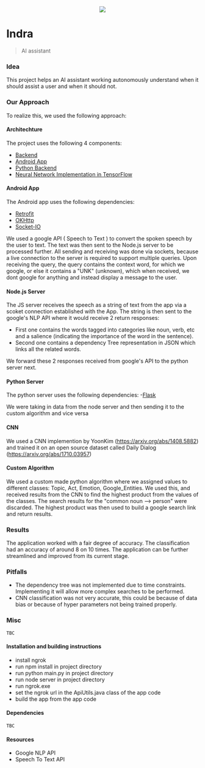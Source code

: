 <div align="center">
  <img src="https://i.imgur.com/kS2lNm6.png">
</div>


# Indra

> AI assistant


### Idea

This project helps an AI assistant working autonomously understand when it should assist a user and when it should not.

### Our Approach

To realize this, we used the following approach:

#### Architechture

The project uses the following 4 components:

- [Backend](https://github.com/DataByteNITT/Indra/tree/js_server_branch)
- [Android App](https://github.com/DataByteNITT/Indra/tree/app_branch)
- [Python Backend](https://github.com/DataByteNITT/Indra/tree/python_backend)
- [Neural Network Implementation in TensorFlow](https://github.com/DataByteNITT/Indra/tree/cnn_impl_branch)
 
#### Android App
The Android app uses the following dependencies:
 	
- [Retrofit](http://square.github.io/retrofit/)
- [OKHttp](http://square.github.io/okhttp/)
- [Socket-IO](https://github.com/socketio/socket.io-client-java)

We used a google API ( Speech to Text ) to convert the spoken speech by the user to text.
The text was then sent to the Node.js server to be processed further.
All sending and receiving was done via sockets, because a live connection to the server is required to support multiple queries.
Upon receiving the query, the query contains the context word, for which we google, or else it contains a "UNK" (unknown), which when received, we dont google for anything and instead display a message to the user.

#### Node.js Server

The JS server receives the speech as a string of text from the app via a scoket connection established with the App. The string is then sent to the google's NLP API where it would receive 2 return responses: 
- First one contains the words tagged into categories like noun, verb, etc and a salience (indicating the importance of the word in the sentence).
- Second one contains a dependency Tree representation in JSON which links all the related words.

We forward these 2 responses received from google's API to the python server next.

#### Python Server

The python server uses the following dependencies:
-[Flask](https://github.com/pallets/flask)

We were taking in data from the node server and then sending it to the custom algorithm and vice versa

#### CNN 

We used a CNN implemention by YoonKim (https://arxiv.org/abs/1408.5882) and trained it on an open source dataset called Daily Dialog (https://arxiv.org/abs/1710.03957)

#### Custom Algorithm

We used a custom made python algorithm where we assigned values to different classes: Topic, Act, Emotion, Google_Entities. We used this, and received results from the CNN to find the highest product from the values of the classes. 
The search results for the "common noun --> person" were discarded. The highest product was then used to build a google search link and return results.

### Results

The application worked with a fair degree of accuracy. The classification had an accuracy of around 8 on 10 times. The application can be further streamlined and improved from its current stage.


### Pitfalls

- The dependency tree was not implemented due to time constraints. Implementing it will allow more complex searches to be performed.
- CNN classification was not very accurate, this could be because of data bias or because of hyper parameters not being trained properly.

### Misc

```
TBC
```

#### Installation and building instructions

- install ngrok
- run npm install in project directory
- run python main.py in project directory
- run node server in project directory
- run ngrok.exe
- set the ngrok url in the ApiUtils.java class of the app code 
- build the app from the app code


#### Dependencies

```
TBC
```

#### Resources
- Google NLP API
- Speech To Text API
